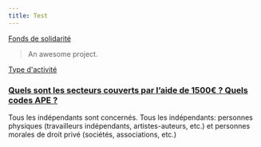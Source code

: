 ```yaml
---
title: Test
---
```

[Fonds de solidarité](https://docsify-independants-co.netlify.com/#/fonds-solidarite?id=fonds-de-solidarit%c3%a9)

> An awesome project.

[Type d'activité](https://docsify-independants-co.netlify.com/#/fonds-solidarite?id=type-d39activit%c3%a9)

### [Quels sont les secteurs couverts par l’aide de 1500€ ? Quels codes APE ?](https://docsify-independants-co.netlify.com/#/fonds-solidarite?id=quels-sont-les-secteurs-couverts-par-laide-de-1500%e2%82%ac-quels-codes-ape-)

Tous les indépendants sont concernés. Tous les indépendants: personnes physiques (travailleurs indépendants, artistes-auteurs, etc.) et personnes morales de droit privé (sociétés, associations, etc.)